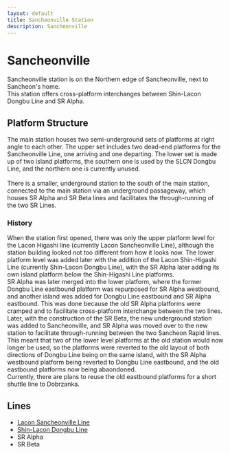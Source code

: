 ```yaml
---
layout: default
title: Sancheonville Station
description: Sancheonville
---
```


# Sancheonville

Sancheonville station is on the Northern edge of Sancheonville,
next to Sancheon's home.<br>
This station offers cross-platform interchanges
between Shin-Lacon Dongbu Line and SR Alpha.

## Platform Structure

The main station houses two semi-underground sets of platforms at right angle to each other.
The upper set includes two dead-end platforms for the Sancheonville Line, one arriving and one departing.
The lower set is made up of two island platforms, the southern one is used by the SLCN Dongbu Line,
and the northern one is currently unused.<br><br>
There is a smaller, underground station to the south of the main station, connected to the main station
via an underground passageway, which houses SR Alpha and SR Beta lines and facilitates the through-running
of the two SR Lines.

### History

When the station first opened, there was only the upper platform level for the Lacon Higashi line 
(currently Lacon Sancheonville Line), although the station building looked not too different from
how it looks now. The lower platform level was added later with the addition of the
Lacon Shin-Higashi Line (currently Shin-Lacon Dongbu Line), with the SR Alpha later adding its own
island platform below the Shin-Higashi Line platforms.<br>
SR Alpha was later merged into the lower platform, where the former Dongbu Line eastbound platform
was repurposed for SR Alpha westbound, and another island was added for Dongbu Line eastbound and 
SR Alpha eastbound. This was done because the old SR Alpha platforms were cramped and to facilitate
cross-platform interchange between the two lines.<br>
Later, with the construction of the SR Beta, the new underground station was added to Sancheonville,
and SR Alpha was moved over to the new station to facilitate through-running between the two Sancheon
Rapid lines. This meant that two of the lower level platforms at the old station would now longer be
used, so the platforms were reverted to the old layout of both directions of Dongbu Line being on the
same island, with the SR Alpha westbound platform being reverted to Dongbu Line eastbound, and the
old eastbound platforms now being abaondoned.<br>
Currently, there are plans to reuse the old eastbound platforms for a short shuttle line to Dobrzanka.

## Lines

- [Lacon Sancheonville Line](/rail-lines/lcn-sancheonville-line)
- [Shin-Lacon Dongbu Line](/rail-lines/slcn-dongbu-line)
- SR Alpha
- SR Beta